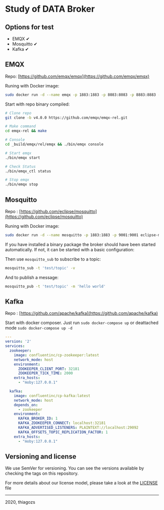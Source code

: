 # Study of DATA Broker

## Options for test

* EMQX ✔
* Mosquitto ✔
* Kafka ✔

## EMQX

Repo: [https://github.com/emqx/emqx](https://github.com/emqx/emqx)

Runing with Docker image:

```sh
sudo docker run -d --name emqx -p 1883:1883 -p 8083:8083 -p 8883:8883 -p 8084:8084 -p 18083:18083 emqx/emqx
```

Start with repo binary compiled:

```sh
# Clone repo
git clone -b v4.0.0 https://github.com/emqx/emqx-rel.git

# Make command
cd emqx-rel && make

# Console
cd _build/emqx/rel/emqx && ./bin/emqx console

# Start emqx
./bin/emqx start

# Check Status
./bin/emqx_ctl status

# Stop emqx
./bin/emqx stop
```

## Mosquitto

Repo : [https://github.com/eclipse/mosquitto](https://github.com/eclipse/mosquitto)

Runing with Docker image:

```sh
sudo docker run -d --name mosquitto -p 1883:1883 -p 9001:9001 eclipse-mosquitto
```

If you have installed a binary package the broker should have been started
automatically. If not, it can be started with a basic configuration:

Then use `mosquitto_sub` to subscribe to a topic:

```sh
mosquitto_sub -t 'test/topic' -v
```

And to publish a message:

```sh
mosquitto_pub -t 'test/topic' -m 'hello world'
```

## Kafka

Repo : [https://github.com/apache/kafka](https://github.com/apache/kafka)

Start with docker composer. Just run `sudo docker-compose up` or deattached mode `sudo docker-compose up -d`

```yml
---
version: '2'
services:
  zookeeper:
    image: confluentinc/cp-zookeeper:latest
    network_mode: host
    environment:
      ZOOKEEPER_CLIENT_PORT: 32181
      ZOOKEEPER_TICK_TIME: 2000
    extra_hosts:
      - "moby:127.0.0.1"

  kafka:
    image: confluentinc/cp-kafka:latest
    network_mode: host
    depends_on:
      - zookeeper
    environment:
      KAFKA_BROKER_ID: 1
      KAFKA_ZOOKEEPER_CONNECT: localhost:32181
      KAFKA_ADVERTISED_LISTENERS: PLAINTEXT://localhost:29092
      KAFKA_OFFSETS_TOPIC_REPLICATION_FACTOR: 1
    extra_hosts:
      - "moby:127.0.0.1"
```

## Versioning and license

We use SemVer for versioning. You can see the versions available by checking the tags on this repository.

For more details about our license model, please take a look at the [LICENSE](../LICENSE) file

---

2020, thiagozs
